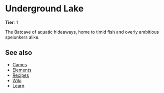 # Underground Lake

**Tier**: 1

The Batcave of aquatic hideaways, home to timid fish and overly ambitious spelunkers alike.

## See also

* [Games](/wiki/games)
* [Elements](/wiki/elements)
* [Recipes](/wiki/recipes)
* [Wiki](/wiki/index)
* [Learn](/learn/index)